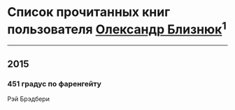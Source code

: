 # Список прочитанных книг пользователя [Олександр Близнюк](http://my.mail.ru/mail/twinser93/)<sup>1</sup>
---

## 2015

### 451 градус по фаренгейту
Рэй Брэдбери



